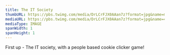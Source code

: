 ```yaml
---
title: The IT Society
thumbURL: https://pbs.twimg.com/media/DrLCrFJX0AAan7z?format=jpg&name=medium
mediaURL: https://pbs.twimg.com/media/DrLCrFJX0AAan7z?format=jpg&name=4096x4096
mediaType: IMAGE
spanWidth: 1
spanHeight: 1
---
```


First up - The IT society, with a people based cookie clicker game!